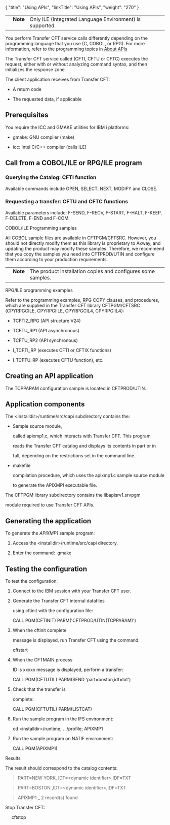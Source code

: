 {
    "title": "Using APIs",
    "linkTitle": "Using APIs",
    "weight": "270"
}<table cellpadding="0" cellspacing="0">
   <col/>
   <col/>
   <col/>
      <tr>
         <td valign="top">         </td>
         <td valign="top"><span><b>Note</b></span>
         </td>
         <td data-mc-autonum="&lt;b&gt;Note&lt;/b&gt;" valign="top">Only ILE (Integrated Language Environment) is supported.         </td>
      </tr>
</table>

You perform Transfer CFT service calls differently depending on the programming language that you use (C, COBOL, or RPG). For more information, refer to the programming topics in [About APIs](../../../../about_this_document_zos/using_apis)

The Transfer CFT service called (CFTI, CFTU or CFTC) executes the request, either with or without analyzing command syntax, and then initializes the response zone.

The client application receives from Transfer CFT:

-   A return code

<!-- -->

-   The requested data, if applicable

## Prerequisites

You require the ICC and GMAKE utilities for IBM i platforms:

-   gmake: GNU compiler (make)
-   icc: Intel C/C++ compiler (calls ILE)

## Call from a COBOL/ILE or RPG/ILE program

### Querying the Catalog: CFTI function

Available commands include OPEN, SELECT, NEXT, MODIFY and CLOSE.

### Requesting a transfer: CFTU and CFTC functions

Available parameters include: F-SEND, F-RECV, F-START, F-HALT, F-KEEP, F-DELETE, F-END and F-COM.

COBOL/ILE Programming samples

All COBOL sample files are available in CFTPGM/CFTSRC. However, you should not directly modify them as this library is proprietary to Axway, and updating the product may modify these samples. Therefore, we recommend that you copy the samples you need into CFTPROD/UTIN and configure them according to your production requirements.

<table cellpadding="0" cellspacing="0">
   <col/>
   <col/>
   <col/>
      <tr>
         <td valign="top">         </td>
         <td valign="top"><span><b>Note</b></span>
         </td>
         <td data-mc-autonum="&lt;b&gt;Note&lt;/b&gt;" valign="top">The product installation copies and configures some samples.         </td>
      </tr>
</table>

RPG/ILE programming examples

Refer to the programming examples, RPG COPY clauses, and procedures, which are supplied in the Transfer CFT library CFTPGM/CFTSRC (CPYRPGCILE, CPYRPGIILE, CPYRPGCIL4, CPYRPGIIL4):

-   TCFTI2\_RPG (API structure V24)
-   TCFTU\_RP1 (API asynchronous)
-   TCFTU\_RP2 (API synchronous)
-   I\_TCFTI\_RP (executes CFTI or CFTIX functions)
-   I\_TCFTU\_RP (executes CFTU function), etc.

## Creating an API application

The TCPPARAM configuration sample is located in CFTPROD/UTIN.

## Application components

The &lt;installdir>/runtime/src/capi subdirectory contains the:

-   Sample source module,
    called apixmp1.c, which interacts with Transfer CFT. This program
    reads the Transfer CFT catalog and displays its contents in part or in
    full, depending on the restrictions set in the command line.
-   makefile
    compilation procedure, which uses the apixmp1.c sample source module
    to generate the APIXMPI executable file.

The CFTPGM library subdirectory contains the libapisrv1.srvpgm
module required to use Transfer CFT APIs.

## Generating the application

To generate the *APIXMP1* sample program:

1.  Access the &lt;installdir>/runtime/src/capi directory.
2.  Enter the command:  gmake

## Testing the configuration

To test the configuration:

1.  Connect to the IBM session with your Transfer CFT user.
2.  Generate the Transfer CFT internal datafiles
    using cftinit with the configuration file:  
    CALL PGM(CFTINIT) PARM('CFTPROD/UTIN(TCPPARAM)')
3.  When the cftinit complete
    message is displayed, run Transfer CFT using the command:  
     cftstart
4.  When the CFTMAIN process
    ID is xxxxx message is displayed, perform a transfer:  
    CALL PGM(CFTUTIL) PARM(SEND 'part=boston,idf=txt')
5.  Check that the transfer is
    complete:  
    CALL PGM(CFTUTIL) PARM(LISTCAT)
6.  Run the sample program in the IFS environment:  
    cd &lt;installdir>/runtime; . ./profile; APIXMP1
7.  Run the sample program on NATIF environment:  
    CALL PGM(APIXMP1)

Results

The result should correspond to the catalog contents:

> PART=NEW YORK, IDT=&lt;dynamic identifier>,IDF=TXT  
> PART=BOSTON ,IDT=&lt;dynamic identifier>,IDF=TXT  
> APIXMP1 \_ 2 record(s) found

Stop Transfer CFT:

     cftstop
